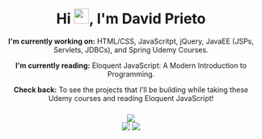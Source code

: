 <div>
  <h1 align="center" font-size="100px">Hi <img src="https://media.giphy.com/media/hvRJCLFzcasrR4ia7z/giphy.gif" width="30">, I'm David Prieto</h1>
</div>
<div align="center">
<p><strong>I'm currently working on:</strong> HTML/CSS, JavaScritpt, jQuery, JavaEE (JSPs, Servlets, JDBCs), and Spring Udemy Courses.</p>
<p><strong>I'm currently reading:</strong> Eloquent JavaScript: A Modern Introduction to Programming.</p>
<p><strong>Check back:</strong> To see the projects that I'll be building while taking these Udemy courses and reading Eloquent JavaScript!</p>
</div>
<div>
  <h3 align="center"></h3>
</div>
<div align="center">
  <img src="https://github-readme-stats.vercel.app/api/top-langs/?username=davidsprieto&theme=">
</div>  
<div align="center">
 <img src="https://github-readme-streak-stats.herokuapp.com/?user=davidsprieto&theme="> <img src="https://github-readme-stats.vercel.app/api?username=davidsprieto&theme="> 
</div>
